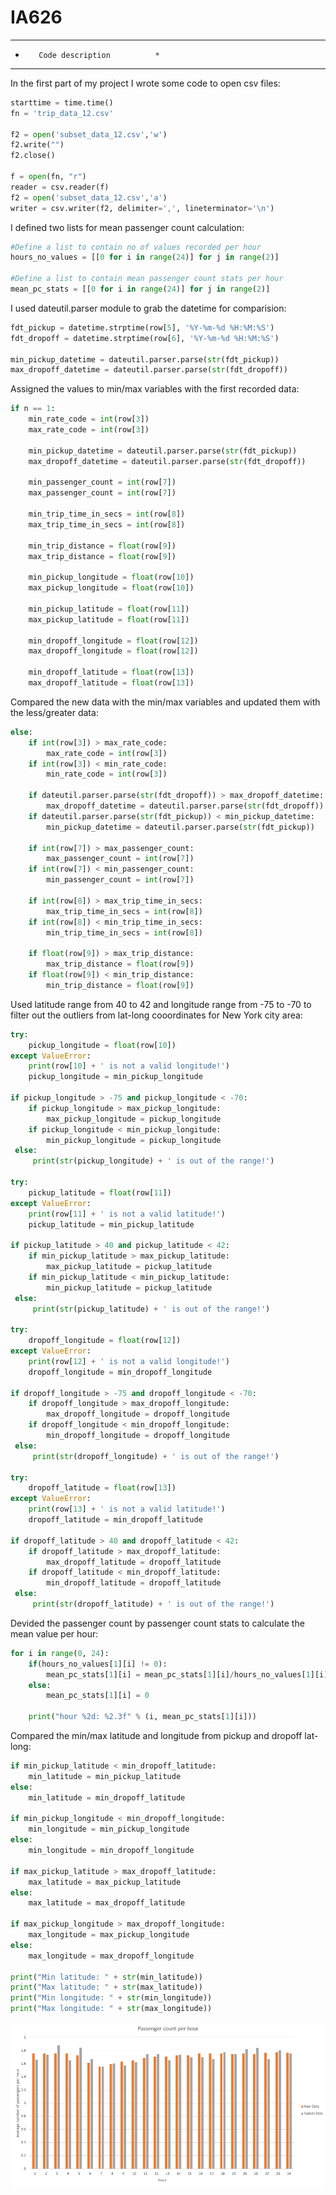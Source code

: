# IA626
************************************
*        Code description          *
************************************
In the first part of my project I wrote some code to open csv files:
<br>
```python
starttime = time.time()
fn = 'trip_data_12.csv'

f2 = open('subset_data_12.csv','w')
f2.write("")
f2.close()

f = open(fn, "r")
reader = csv.reader(f)
f2 = open('subset_data_12.csv','a')
writer = csv.writer(f2, delimiter=',', lineterminator='\n')
```
I defined two lists for mean passenger count calculation:
<br>
```python
#Define a list to contain no of values recorded per hour
hours_no_values = [[0 for i in range(24)] for j in range(2)]

#Define a list to contain mean passenger count stats per hour
mean_pc_stats = [[0 for i in range(24)] for j in range(2)]
```
I used dateutil.parser module to grab the datetime for comparision:
<br>
```python
fdt_pickup = datetime.strptime(row[5], '%Y-%m-%d %H:%M:%S')
fdt_dropoff = datetime.strptime(row[6], '%Y-%m-%d %H:%M:%S')

min_pickup_datetime = dateutil.parser.parse(str(fdt_pickup))
max_dropoff_datetime = dateutil.parser.parse(str(fdt_dropoff))
```
Assigned the values to min/max variables with the first recorded data:
<br>
```python
if n == 1:
    min_rate_code = int(row[3])
    max_rate_code = int(row[3])

    min_pickup_datetime = dateutil.parser.parse(str(fdt_pickup))
    max_dropoff_datetime = dateutil.parser.parse(str(fdt_dropoff))
    
    min_passenger_count = int(row[7])
    max_passenger_count = int(row[7])
    
    min_trip_time_in_secs = int(row[8])
    max_trip_time_in_secs = int(row[8])
    
    min_trip_distance = float(row[9])
    max_trip_distance = float(row[9])
    
    min_pickup_longitude = float(row[10])
    max_pickup_longitude = float(row[10])
    
    min_pickup_latitude = float(row[11])
    max_pickup_latitude = float(row[11])
    
    min_dropoff_longitude = float(row[12])
    max_dropoff_longitude = float(row[12])
    
    min_dropoff_latitude = float(row[13])
    max_dropoff_latitude = float(row[13])
```
Compared the new data with the min/max variables and updated them with the less/greater data:
<br>
```python
else:
    if int(row[3]) > max_rate_code:
        max_rate_code = int(row[3])
    if int(row[3]) < min_rate_code:
        min_rate_code = int(row[3])
        
    if dateutil.parser.parse(str(fdt_dropoff)) > max_dropoff_datetime:
        max_dropoff_datetime = dateutil.parser.parse(str(fdt_dropoff))
    if dateutil.parser.parse(str(fdt_pickup)) < min_pickup_datetime:
        min_pickup_datetime = dateutil.parser.parse(str(fdt_pickup))
        
    if int(row[7]) > max_passenger_count:
        max_passenger_count = int(row[7])
    if int(row[7]) < min_passenger_count:
        min_passenger_count = int(row[7])
        
    if int(row[8]) > max_trip_time_in_secs:
        max_trip_time_in_secs = int(row[8])
    if int(row[8]) < min_trip_time_in_secs:
        min_trip_time_in_secs = int(row[8])
        
    if float(row[9]) > max_trip_distance:
        max_trip_distance = float(row[9])
    if float(row[9]) < min_trip_distance:
        min_trip_distance = float(row[9])
```
Used latitude range from 40 to 42 and longitude range from -75 to -70 to filter out the outliers from lat-long cooordinates for New York city area:
<br>
```python
try:
    pickup_longitude = float(row[10])
except ValueError:
    print(row[10] + ' is not a valid longitude!')
    pickup_longitude = min_pickup_longitude
    
if pickup_longitude > -75 and pickup_longitude < -70:
    if pickup_longitude > max_pickup_longitude:
        max_pickup_longitude = pickup_longitude
    if pickup_longitude < min_pickup_longitude:
        min_pickup_longitude = pickup_longitude
 else:
     print(str(pickup_longitude) + ' is out of the range!')

try:
    pickup_latitude = float(row[11])
except ValueError:
    print(row[11] + ' is not a valid latitude!')
    pickup_latitude = min_pickup_latitude
    
if pickup_latitude > 40 and pickup_latitude < 42:
    if min_pickup_latitude > max_pickup_latitude:
        max_pickup_latitude = pickup_latitude
    if min_pickup_latitude < min_pickup_latitude:
        min_pickup_latitude = pickup_latitude
 else:
     print(str(pickup_latitude) + ' is out of the range!')

try:
    dropoff_longitude = float(row[12])
except ValueError:
    print(row[12] + ' is not a valid longitude!')
    dropoff_longitude = min_dropoff_longitude
    
if dropoff_longitude > -75 and dropoff_longitude < -70:
    if dropoff_longitude > max_dropoff_longitude:
        max_dropoff_longitude = dropoff_longitude
    if dropoff_longitude < min_dropoff_longitude:
        min_dropoff_longitude = dropoff_longitude
 else:
     print(str(dropoff_longitude) + ' is out of the range!')
 
try:
    dropoff_latitude = float(row[13])
except ValueError:
    print(row[13] + ' is not a valid latitude!')
    dropoff_latitude = min_dropoff_latitude
    
if dropoff_latitude > 40 and dropoff_latitude < 42:
    if dropoff_latitude > max_dropoff_latitude:
        max_dropoff_latitude = dropoff_latitude
    if dropoff_latitude < min_dropoff_latitude:
        min_dropoff_latitude = dropoff_latitude
 else:
     print(str(dropoff_latitude) + ' is out of the range!')

```
Devided the passenger count by passenger count stats to calculate the mean value per hour:
<br>
```python
for i in range(0, 24):
    if(hours_no_values[1][i] != 0):
        mean_pc_stats[1][i] = mean_pc_stats[1][i]/hours_no_values[1][i]    
    else:
        mean_pc_stats[1][i] = 0
    
    print("hour %2d: %2.3f" % (i, mean_pc_stats[1][i]))
```
Compared the min/max latitude and longitude from pickup and dropoff lat-long:
<br>
```python
if min_pickup_latitude < min_dropoff_latitude:
    min_latitude = min_pickup_latitude
else:
    min_latitude = min_dropoff_latitude

if min_pickup_longitude < min_dropoff_longitude:
    min_longitude = min_pickup_longitude
else:
    min_longitude = min_dropoff_longitude
    
if max_pickup_latitude > max_dropoff_latitude:
    max_latitude = max_pickup_latitude
else:
    max_latitude = max_dropoff_latitude

if max_pickup_longitude > max_dropoff_longitude:
    max_longitude = max_pickup_longitude
else:
    max_longitude = max_dropoff_longitude
    
print("Min latitude: " + str(min_latitude))
print("Max latitude: " + str(max_latitude))
print("Min longitude: " + str(min_longitude))
print("Max longitude: " + str(max_longitude))
```


![Passenger count per hour](images/passenger_count_per_hour_plot.png)

